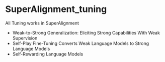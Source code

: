 # SuperAlignment_tuning
All Tuning works in SuperAlignment

- Weak-to-Strong Generalization: Eliciting Strong Capabilities With Weak Supervision
- Self-Play Fine-Tuning Converts Weak Language Models to Strong Language Models
- Self-Rewarding Language Models
